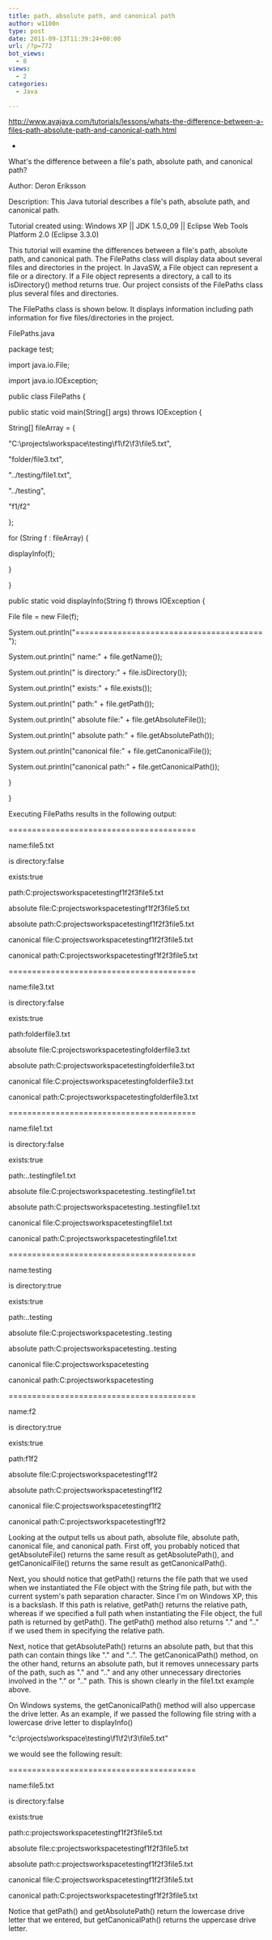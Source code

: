 ```yaml
---
title: path, absolute path, and canonical path
author: w1100n
type: post
date: 2011-09-13T11:39:24+00:00
url: /?p=772
bot_views:
  - 8
views:
  - 2
categories:
  - Java

---
```

http://www.avajava.com/tutorials/lessons/whats-the-difference-between-a-files-path-absolute-path-and-canonical-path.html
  
-
  
What's the difference between a file's path, absolute path, and canonical path?
  
Author: Deron Eriksson
  
Description: This Java tutorial describes a file's path, absolute path, and canonical path.
  
Tutorial created using: Windows XP || JDK 1.5.0_09 || Eclipse Web Tools Platform 2.0 (Eclipse 3.3.0)

This tutorial will examine the differences between a file's path, absolute path, and canonical path. The FilePaths class will display data about several files and directories in the project. In JavaSW, a File object can represent a file or a directory. If a File object represents a directory, a call to its isDirectory() method returns true. Our project consists of the FilePaths class plus several files and directories.

The FilePaths class is shown below. It displays information including path information for five files/directories in the project.

FilePaths.java

package test;

import java.io.File;
  
import java.io.IOException;

public class FilePaths {

public static void main(String[] args) throws IOException {

String[] fileArray = {
				  
"C:\projects\workspace\testing\f1\f2\f3\file5.txt",
				  
"folder/file3.txt",
				  
"../testing/file1.txt",
				  
"../testing",
				  
"f1/f2"
		  
};

for (String f : fileArray) {
			  
displayInfo(f);
		  
}

}

public static void displayInfo(String f) throws IOException {
		  
File file = new File(f);
		  
System.out.println("========================================");
		  
System.out.println(" name:" + file.getName());
		  
System.out.println(" is directory:" + file.isDirectory());
		  
System.out.println(" exists:" + file.exists());
		  
System.out.println(" path:" + file.getPath());
		  
System.out.println(" absolute file:" + file.getAbsoluteFile());
		  
System.out.println(" absolute path:" + file.getAbsolutePath());
		  
System.out.println("canonical file:" + file.getCanonicalFile());
		  
System.out.println("canonical path:" + file.getCanonicalPath());
	  
}

}
  
Executing FilePaths results in the following output:

========================================
            
name:file5.txt
    
is directory:false
          
exists:true
            
path:C:projectsworkspacetestingf1f2f3file5.txt
   
absolute file:C:projectsworkspacetestingf1f2f3file5.txt
   
absolute path:C:projectsworkspacetestingf1f2f3file5.txt
  
canonical file:C:projectsworkspacetestingf1f2f3file5.txt
  
canonical path:C:projectsworkspacetestingf1f2f3file5.txt
  
========================================
            
name:file3.txt
    
is directory:false
          
exists:true
            
path:folderfile3.txt
   
absolute file:C:projectsworkspacetestingfolderfile3.txt
   
absolute path:C:projectsworkspacetestingfolderfile3.txt
  
canonical file:C:projectsworkspacetestingfolderfile3.txt
  
canonical path:C:projectsworkspacetestingfolderfile3.txt
  
========================================
            
name:file1.txt
    
is directory:false
          
exists:true
            
path:..testingfile1.txt
   
absolute file:C:projectsworkspacetesting..testingfile1.txt
   
absolute path:C:projectsworkspacetesting..testingfile1.txt
  
canonical file:C:projectsworkspacetestingfile1.txt
  
canonical path:C:projectsworkspacetestingfile1.txt
  
========================================
            
name:testing
    
is directory:true
          
exists:true
            
path:..testing
   
absolute file:C:projectsworkspacetesting..testing
   
absolute path:C:projectsworkspacetesting..testing
  
canonical file:C:projectsworkspacetesting
  
canonical path:C:projectsworkspacetesting
  
========================================
            
name:f2
    
is directory:true
          
exists:true
            
path:f1f2
   
absolute file:C:projectsworkspacetestingf1f2
   
absolute path:C:projectsworkspacetestingf1f2
  
canonical file:C:projectsworkspacetestingf1f2
  
canonical path:C:projectsworkspacetestingf1f2
  
Looking at the output tells us about path, absolute file, absolute path, canonical file, and canonical path. First off, you probably noticed that getAbsoluteFile() returns the same result as getAbsolutePath(), and getCanonicalFile() returns the same result as getCanonicalPath().

Next, you should notice that getPath() returns the file path that we used when we instantiated the File object with the String file path, but with the current system's path separation character. Since I'm on Windows XP, this is a backslash. If this path is relative, getPath() returns the relative path, whereas if we specified a full path when instantiating the File object, the full path is returned by getPath(). The getPath() method also returns "." and ".." if we used them in specifying the relative path.

Next, notice that getAbsolutePath() returns an absolute path, but that this path can contain things like "." and "..". The getCanonicalPath() method, on the other hand, returns an absolute path, but it removes unnecessary parts of the path, such as "." and ".." and any other unnecessary directories involved in the "." or ".." path. This is shown clearly in the file1.txt example above.

On Windows systems, the getCanonicalPath() method will also uppercase the drive letter. As an example, if we passed the following file string with a lowercase drive letter to displayInfo()

"c:\projects\workspace\testing\f1\f2\f3\file5.txt"
  
we would see the following result:

========================================
            
name:file5.txt
    
is directory:false
          
exists:true
            
path:c:projectsworkspacetestingf1f2f3file5.txt
   
absolute file:c:projectsworkspacetestingf1f2f3file5.txt
   
absolute path:c:projectsworkspacetestingf1f2f3file5.txt
  
canonical file:C:projectsworkspacetestingf1f2f3file5.txt
  
canonical path:C:projectsworkspacetestingf1f2f3file5.txt
  
Notice that getPath() and getAbsolutePath() return the lowercase drive letter that we entered, but getCanonicalPath() returns the uppercase drive letter.